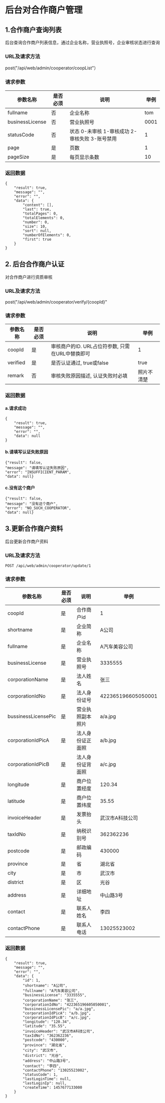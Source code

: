 # 后台对合作商户管理

## 1.合作商户查询列表
后台查询合作商户列表信息，通过企业名称，营业执照号，企业审核状态进行查询
### URL及请求方法
post("/api/web/admin/cooperator/coopList"）

### 请求参数

| 参数名称 | 是否必须 | 说明 | 举例 |
| ------ | -------- | ---- | --- |
| fullname | 否 | 企业名称 | tom |
| businessLicense | 否 | 营业执照号 | 0001 |
| statusCode | 否 | 状态 0-未审核 1-审核成功 2-审核失败 3-账号禁用 | 1 |
| page | 是 | 页数 | 1 |
| pageSize | 是 | 每页显示条数 | 10 |

### 返回数据
```
{
    "result": true,
    "message": "",
    "error": "",
    "data": {
        "content": [],
        "last": true,
        "totalPages": 0,
        "totalElements": 0,
        "number": 0,
        "size": 10,
        "sort": null,
        "numberOfElements": 0,
        "first": true
    }
}

```

## 2. 后台合作商户认证
对合作商户进行资质审核
### URL及请求方法
post("/api/web/admin/cooperator/verify/{coopId}"

### 请求参数

| 参数名称 | 是否必须 | 说明 | 举例 |
| ------ | -------- | ---- | --- |
| coopId | 是 | 审核商户的ID. URL占位符参数, 只需在URL中替换即可 | 1 |
| verified | 是 | 是否认证通过, true或false | true |
| remark | 否 | 审核失败原因描述, 认证失败时必填 | 照片不清楚 |

### 返回数据

#### a.请求成功

```
{
    "result": true,
    "message": "",
    "error": "",
    "data": null
}
```

#### b.请填写认证失败原因

```
{"result": false,
"message": "请填写认证失败原因",
"error": "INSUFFICIENT_PARAM",
"data": null}
```

#### c.没有这个商户

```
{"result": false,
"message": "没有这个商户",
"error": "NO_SUCH_COOPERATOR",
"data": null}
```



## 3.更新合作商户资料
后台更新合作商户资料
### URL及请求方法
`POST /api/web/admin/cooperator/update/1`

### 请求参数
| 参数名称 | 是否必须 | 说明 | 举例 |
| ------ | -------- | ---- | --- |
| coopId | 是 | 合作商户id| 1 |
| shortname | 是 | 企业简称 | A公司 |
| fullname | 是 | 企业名称 | A汽车美容公司 |
| businessLicense | 是 | 营业执照号 | 3335555 |
| corporationName | 是 | 法人姓名 | 张三 |
| corporationIdNo | 是 | 法人身份证号 | 422365196605050001 |
| bussinessLicensePic | 是 | 营业执照副本照片 | a/a.jpg |
| corporationIdPicA | 是 | 法人身份证正面照 | a/b.jpg |
| corporationIdPicB | 是 | 法人身份证背面照| a/c.jpg |
| longitude | 是 | 商户位置经度| 120.34 |
| latitude | 是 | 商户位置纬度| 35.55 |
| invoiceHeader | 是 | 发票抬头| 武汉市A科技公司 |
| taxIdNo | 是 | 纳税识别号| 362362236 |
| postcode | 是 | 邮政编码| 430000 |
| province | 是 | 省| 湖北省 |
| city | 是 | 市| 武汉市 |
| district | 是 | 区| 光谷 |
| address | 是 | 详细地址| 中山路3号 |
| contact | 是 | 联系人姓名|李四 |
| contactPhone | 是 | 联系人电话| 13025523002 |

### 返回数据
```
{
    "result": true,
    "message": "",
    "error": "",
    "data": {
        "id": 1,
        "shortname": "A公司",
        "fullname": "A汽车美容公司",
        "businessLicense": "3335555",
        "corporationName": "张三",
        "corporationIdNo": "422365196605050001",
        "bussinessLicensePic": "a/a.jpg",
        "corporationIdPicA": "a/b.jpg",
        "corporationIdPicB": "a/c.jpg",
        "longitude": "120.34",
        "latitude": "35.55",
        "invoiceHeader": "武汉市A科技公司",
        "taxIdNo": "362362236",
        "postcode": "430000",
        "province": "湖北省",
        "city": "武汉市",
        "district": "光谷",
        "address": "中山路3号",
        "contact": "李四",
        "contactPhone": "13025523002",
        "statusCode": 1,
        "lastLoginTime": null,
        "lastLoginIp": null,
        "createTime": 1457677133000
    }
}
```
